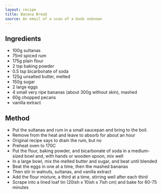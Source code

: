 ```yaml
---
layout: recipe
title: Banana Bread
source: An email of a scan of a book unknown
---
```


## Ingredients

* 100g sultanas
* 75ml spiced rum
* 175g plain flour
* 2 tsp baking powder
* 0.5 tsp bicarbonate of soda
* 125g unsalted butter, melted
* 150g sugar
* 2 large eggs
* 4 small very ripe bananas (about 300g without skin), mashed
* 60g chopped pecans
* vanilla extract

## Method

* Put the sultanas and rum in a small saucepan and bring to the boil.
* Remove from the heat and leave to absorb for about an hour
* Original recipe says to drain the rum, but no
* Preheat oven to 170C
* Put the flour, baking powder, and bicarbonate of soda in a medium-sized bowl and, with hands or wooden spoon, mix well
* In a large bowl, mix the melted butter and sugar, and beat until blended
* Beat the eggs in one at a time, then the mashed bananas
* Then stir in walnuts, sultanas, and vanilla extract
* Add the flour mixture, a third at a time, stirring well after each third
* Scrape into a lined loaf tin (20ish x 10ish x 7ish cm) and bake for 60-75 minutes
